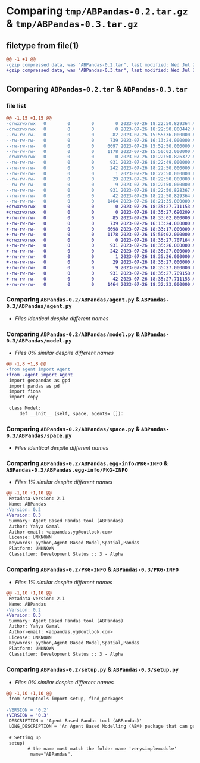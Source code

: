# Comparing `tmp/ABPandas-0.2.tar.gz` & `tmp/ABPandas-0.3.tar.gz`

## filetype from file(1)

```diff
@@ -1 +1 @@
-gzip compressed data, was "ABPandas-0.2.tar", last modified: Wed Jul 26 18:22:50 2023, max compression
+gzip compressed data, was "ABPandas-0.3.tar", last modified: Wed Jul 26 18:35:27 2023, max compression
```

## Comparing `ABPandas-0.2.tar` & `ABPandas-0.3.tar`

### file list

```diff
@@ -1,15 +1,15 @@
-drwxrwxrwx   0        0        0        0 2023-07-26 18:22:50.829364 ABPandas-0.2/
-drwxrwxrwx   0        0        0        0 2023-07-26 18:22:50.800442 ABPandas-0.2/ABPandas/
--rw-rw-rw-   0        0        0       82 2023-07-26 15:55:36.000000 ABPandas-0.2/ABPandas/__init__.py
--rw-rw-rw-   0        0        0      739 2023-07-26 16:13:24.000000 ABPandas-0.2/ABPandas/agent.py
--rw-rw-rw-   0        0        0     6697 2023-07-26 15:52:50.000000 ABPandas-0.2/ABPandas/model.py
--rw-rw-rw-   0        0        0     1178 2023-07-26 15:50:02.000000 ABPandas-0.2/ABPandas/space.py
-drwxrwxrwx   0        0        0        0 2023-07-26 18:22:50.826372 ABPandas-0.2/ABPandas.egg-info/
--rw-rw-rw-   0        0        0      931 2023-07-26 18:22:49.000000 ABPandas-0.2/ABPandas.egg-info/PKG-INFO
--rw-rw-rw-   0        0        0      242 2023-07-26 18:22:50.000000 ABPandas-0.2/ABPandas.egg-info/SOURCES.txt
--rw-rw-rw-   0        0        0        1 2023-07-26 18:22:50.000000 ABPandas-0.2/ABPandas.egg-info/dependency_links.txt
--rw-rw-rw-   0        0        0       29 2023-07-26 18:22:50.000000 ABPandas-0.2/ABPandas.egg-info/requires.txt
--rw-rw-rw-   0        0        0        9 2023-07-26 18:22:50.000000 ABPandas-0.2/ABPandas.egg-info/top_level.txt
--rw-rw-rw-   0        0        0      931 2023-07-26 18:22:50.828367 ABPandas-0.2/PKG-INFO
--rw-rw-rw-   0        0        0       42 2023-07-26 18:22:50.829364 ABPandas-0.2/setup.cfg
--rw-rw-rw-   0        0        0     1464 2023-07-26 18:21:35.000000 ABPandas-0.2/setup.py
+drwxrwxrwx   0        0        0        0 2023-07-26 18:35:27.711153 ABPandas-0.3/
+drwxrwxrwx   0        0        0        0 2023-07-26 18:35:27.690209 ABPandas-0.3/ABPandas/
+-rw-rw-rw-   0        0        0       85 2023-07-26 18:33:02.000000 ABPandas-0.3/ABPandas/__init__.py
+-rw-rw-rw-   0        0        0      739 2023-07-26 16:13:24.000000 ABPandas-0.3/ABPandas/agent.py
+-rw-rw-rw-   0        0        0     6698 2023-07-26 18:33:17.000000 ABPandas-0.3/ABPandas/model.py
+-rw-rw-rw-   0        0        0     1178 2023-07-26 15:50:02.000000 ABPandas-0.3/ABPandas/space.py
+drwxrwxrwx   0        0        0        0 2023-07-26 18:35:27.707164 ABPandas-0.3/ABPandas.egg-info/
+-rw-rw-rw-   0        0        0      931 2023-07-26 18:35:26.000000 ABPandas-0.3/ABPandas.egg-info/PKG-INFO
+-rw-rw-rw-   0        0        0      242 2023-07-26 18:35:27.000000 ABPandas-0.3/ABPandas.egg-info/SOURCES.txt
+-rw-rw-rw-   0        0        0        1 2023-07-26 18:35:26.000000 ABPandas-0.3/ABPandas.egg-info/dependency_links.txt
+-rw-rw-rw-   0        0        0       29 2023-07-26 18:35:27.000000 ABPandas-0.3/ABPandas.egg-info/requires.txt
+-rw-rw-rw-   0        0        0        9 2023-07-26 18:35:27.000000 ABPandas-0.3/ABPandas.egg-info/top_level.txt
+-rw-rw-rw-   0        0        0      931 2023-07-26 18:35:27.709158 ABPandas-0.3/PKG-INFO
+-rw-rw-rw-   0        0        0       42 2023-07-26 18:35:27.711153 ABPandas-0.3/setup.cfg
+-rw-rw-rw-   0        0        0     1464 2023-07-26 18:32:23.000000 ABPandas-0.3/setup.py
```

### Comparing `ABPandas-0.2/ABPandas/agent.py` & `ABPandas-0.3/ABPandas/agent.py`

 * *Files identical despite different names*

### Comparing `ABPandas-0.2/ABPandas/model.py` & `ABPandas-0.3/ABPandas/model.py`

 * *Files 0% similar despite different names*

```diff
@@ -1,8 +1,8 @@
-from agent import Agent
+from .agent import Agent
 import geopandas as gpd
 import pandas as pd
 import fiona
 import copy
 
 class Model:
     def __init__ (self, space, agents= []):
```

### Comparing `ABPandas-0.2/ABPandas/space.py` & `ABPandas-0.3/ABPandas/space.py`

 * *Files identical despite different names*

### Comparing `ABPandas-0.2/ABPandas.egg-info/PKG-INFO` & `ABPandas-0.3/ABPandas.egg-info/PKG-INFO`

 * *Files 1% similar despite different names*

```diff
@@ -1,10 +1,10 @@
 Metadata-Version: 2.1
 Name: ABPandas
-Version: 0.2
+Version: 0.3
 Summary: Agent Based Pandas tool (ABPandas)
 Author: Yahya Gamal
 Author-email: <abpandas.yg@outlook.com>
 License: UNKNOWN
 Keywords: python,Agent Based Model,Spatial,Pandas
 Platform: UNKNOWN
 Classifier: Development Status :: 3 - Alpha
```

### Comparing `ABPandas-0.2/PKG-INFO` & `ABPandas-0.3/PKG-INFO`

 * *Files 1% similar despite different names*

```diff
@@ -1,10 +1,10 @@
 Metadata-Version: 2.1
 Name: ABPandas
-Version: 0.2
+Version: 0.3
 Summary: Agent Based Pandas tool (ABPandas)
 Author: Yahya Gamal
 Author-email: <abpandas.yg@outlook.com>
 License: UNKNOWN
 Keywords: python,Agent Based Model,Spatial,Pandas
 Platform: UNKNOWN
 Classifier: Development Status :: 3 - Alpha
```

### Comparing `ABPandas-0.2/setup.py` & `ABPandas-0.3/setup.py`

 * *Files 0% similar despite different names*

```diff
@@ -1,10 +1,10 @@
 from setuptools import setup, find_packages
 
-VERSION = '0.2' 
+VERSION = '0.3' 
 DESCRIPTION = 'Agent Based Pandas tool (ABPandas)'
 LONG_DESCRIPTION = 'An Agent Based Modelling (ABM) package that can generate grid spatial shape files or work with predefined shape files.\nThe package focuses on simplicity by assigning Agents to spatial Polygons instead of assigning x and y locations for each agents.\nThis makes it useful in situations where granual movement of agents in space is not necessary (e.g. residentail location models)'
 
 # Setting up
 setup(
        # the name must match the folder name 'verysimplemodule'
         name="ABPandas",
```

